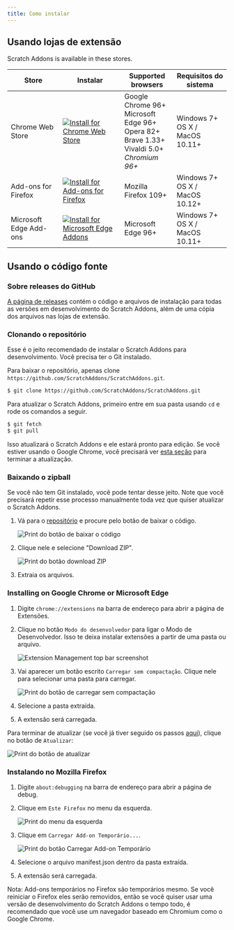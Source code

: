 ```yaml
---
title: Como instalar
---
```


## Usando lojas de extensão

Scratch Addons is available in these stores.

| Store | Instalar | Supported browsers | Requisitos do sistema |
| - | - | - | - |
| Chrome Web Store | [![Install for Chrome Web Store](https://img.shields.io/chrome-web-store/v/fbeffbjdlemaoicjdapfpikkikjoneco?style=flat-square&logo=google-chrome&logoColor=white&label=install&color=4285F4)](https://chrome.google.com/webstore/detail/fbeffbjdlemaoicjdapfpikkikjoneco) | Google Chrome 96+<br />Microsoft Edge 96+<br />Opera 82+<br />Brave 1.33+<br />Vivaldi 5.0+<br />*Chromium 96+* | Windows 7+<br />OS X / MacOS 10.11+
| Add-ons for Firefox | [![Install for Add-ons for Firefox](https://img.shields.io/amo/v/scratch-messaging-extension?style=flat-square&logo=firefox-browser&logoColor=white&label=install&color=FF7139)](https://addons.mozilla.org/firefox/addon/scratch-messaging-extension/) | Mozilla Firefox 109+ | Windows 7+<br />OS X / MacOS 10.12+
| Microsoft Edge Add-ons | [![Install for Microsoft Edge Addons](https://img.shields.io/badge/dynamic/json?style=flat-square&logo=microsoftedge&logoColor=white&label=install&color=0078D7&prefix=v&query=%24.version&url=https%3A%2F%2Fmicrosoftedge.microsoft.com%2Faddons%2Fgetproductdetailsbycrxid%2Filiepgjnemckemgnledoipfiilhajdjj)](https://microsoftedge.microsoft.com/addons/detail/iliepgjnemckemgnledoipfiilhajdjj) | Microsoft Edge 96+ | Windows 7+<br />OS X / MacOS 10.11+

## Usando o código fonte

### Sobre releases do GitHub

[A página de releases](https://github.com/ScratchAddons/ScratchAddons/releases) contém o código e arquivos de instalação para todas as versões em desenvolvimento do Scratch Addons, além de uma cópia dos arquivos nas lojas de extensão.

### Clonando o repositório

Esse é o jeito recomendado de instalar o Scratch Addons para desenvolvimento. Você precisa ter o Git instalado.

Para baixar o repositório, apenas clone `https://github.com/ScratchAddons/ScratchAddons.git`.

```sh
$ git clone https://github.com/ScratchAddons/ScratchAddons.git
```
Para atualizar o Scratch Addons, primeiro entre em sua pasta usando `cd` e rode os comandos a seguir.

```sh
$ git fetch
$ git pull
```

Isso atualizará o Scratch Addons e ele estará pronto para edição. Se você estiver usando o Google Chrome, você precisará ver [esta seção](#install-on-google-chrome) para terminar a atualização.


### Baixando o zipball

Se você não tem Git instalado, você pode tentar desse jeito. Note que você precisará repetir esse processo manualmente toda vez que quiser atualizar o Scratch Addons.

1. Vá para o [repositório](https://github.com/ScratchAddons/ScratchAddons) e procure pelo botão de baixar o código.

   ![Print do botão de baixar o código](/assets/img/docs/download-code-button.png)

2. Clique nele e selecione "Download ZIP".

   ![Print do botão download ZIP](/assets/img/docs/download-zipball-button.png)

3. Extraia os arquivos.

### Installing on Google Chrome or Microsoft Edge

1. Digite `chrome://extensions` na barra de endereço para abrir a página de Extensões.

2. Clique no botão `Modo do desenvolvedor` para ligar o Modo de Desenvolvedor. Isso te deixa instalar extensões a partir de uma pasta ou arquivo.

   ![Extension Management top bar screenshot](/assets/img/docs/developer-mode-toggle.png)

3. Vai aparecer um botão escrito `Carregar sem compactação`. Clique nele para selecionar uma pasta para carregar.

   ![Print do botão de carregar sem compactação](/assets/img/docs/load-unpacked-button.png)

4. Selecione a pasta extraída.
5. A extensão será carregada.

Para terminar de atualizar (se você já tiver seguido os passos [aqui](#cloning-the-repository)), clique no botão de `Atualizar`:

![Print do botão de atualizar](/assets/img/docs/update-button.png)


### Instalando no Mozilla Firefox

1. Digite `about:debugging` na barra de endereço para abrir a página de debug.

2. Clique em `Este Firefox` no menu da esquerda.

   ![Print do menu da esquerda](/assets/img/docs/left-hand-menu.png)

4. Clique em `Carregar Add-on Temporário...`.

   ![Print do botão Carregar Add-on Temporário](/assets/img/docs/load-addon.png)

6. Selecione o arquivo manifest.json dentro da pasta extraída.
7. A extensão será carregada.

Nota: Add-ons temporários no Firefox são temporários mesmo. Se você reiniciar o Firefox eles serão removidos, então se você quiser usar uma versão de desenvolvimento do Scratch Addons o tempo todo, é recomendado que você use um navegador baseado em Chromium como o Google Chrome.

